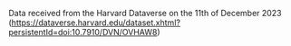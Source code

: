 Data received from the Harvard Dataverse on the 11th of December 2023 (https://dataverse.harvard.edu/dataset.xhtml?persistentId=doi:10.7910/DVN/OVHAW8)

